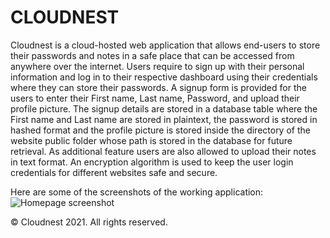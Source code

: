 # CLOUDNEST
Cloudnest is a cloud-hosted web application that allows end-users to store their passwords and notes in a safe place that can be accessed from anywhere over the internet. 
Users require to sign up with their personal information and log in to their respective dashboard using their credentials where they can store their passwords. 
A signup form is provided for the users to enter their First name, Last name, Password, and upload their profile picture.
The signup details are stored in a database table where the First name and Last name are stored in plaintext, the password is stored in hashed format and the profile picture is stored inside the directory of the website public folder whose path is stored in the database for future retrieval. 
As additional feature users are also allowed to upload their notes in text format. 
An encryption algorithm is used to keep the user login credentials for different websites safe and secure.

Here are some of the screenshots of the working application:<br>
![Homepage screenshot](https://github.com/codingisfun-96/FRT_PROJECT/tree/main/Screenshots/home.png)
<!-- [Signup-page screenshot](https://github.com/codingisfun-96/FRT_PROJECT/tree/main/Screenshots/signup.png)
![Login-page screenshot](https://github.com/codingisfun-96/FRT_PROJECT/tree/main/Screenshots/login.png)
![Dashboard screenshot](https://github.com/codingisfun-96/FRT_PROJECT/tree/main/Screenshots/password.png) -->
 


























© Cloudnest 2021. All rights reserved.
